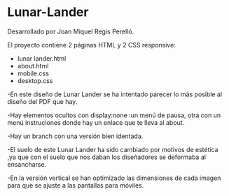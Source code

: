 # Lunar-Lander
Desarrollado por Joan Miquel Regis Perelló.

El proyecto contiene 2 páginas HTML y 2 CSS responsive:

* lunar lander.html
* about.html
* mobile.css
* desktop.css


-En este diseño de Lunar Lander se ha intentado parecer lo más posible al diseño del PDF que hay.

-Hay elementos ocultos con display:none :un menú de pausa, otra con un menú instruciones donde hay un enlace que te lleva
al about.

-Hay un branch con una versión bien identada.

-El suelo de este Lunar Lander ha sido cambiado por motivos de estética ,ya que con el suelo que nos daban los diseñadores 
se deformaba al ensancharse.

-En la versión vertical se han optimizado las dimensiones de cada imagen para que se ajuste a las pantallas para móviles.




